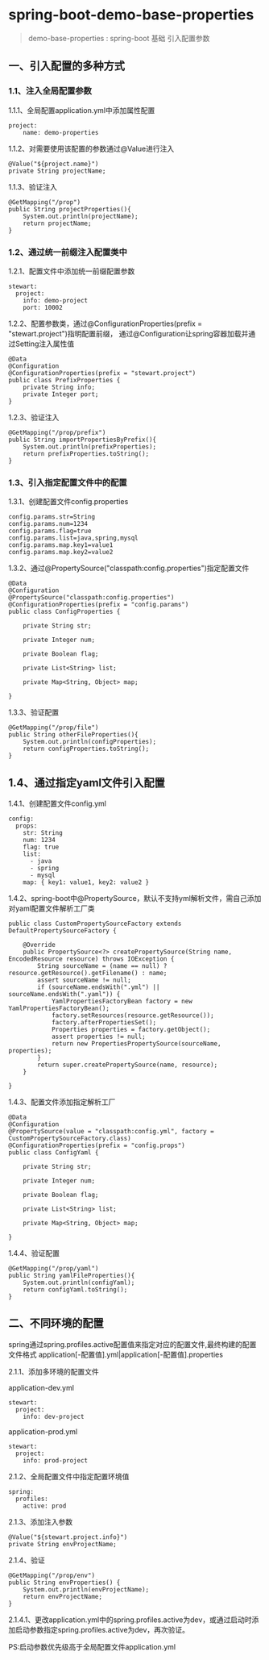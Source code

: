 # spring-boot-demo-base-properties

> demo-base-properties : spring-boot 基础 引入配置参数

## 一、引入配置的多种方式

### 1.1、注入全局配置参数

1.1.1、全局配置application.yml中添加属性配置

    project:
        name: demo-properties

1.1.2、对需要使用该配置的参数通过@Value进行注入

    @Value("${project.name}")
    private String projectName;

1.1.3、验证注入

    @GetMapping("/prop")
    public String projectProperties(){
        System.out.println(projectName);
        return projectName;
    }

### 1.2、通过统一前缀注入配置类中

1.2.1、配置文件中添加统一前缀配置参数

    stewart:
      project:
        info: demo-project
        port: 10002

1.2.2、配置参数类，通过@ConfigurationProperties(prefix = "stewart.project")指明配置前缀， 通过@Configuration让spring容器加载并通过Setting注入属性值

    @Data
    @Configuration
    @ConfigurationProperties(prefix = "stewart.project")
    public class PrefixProperties {
        private String info;
        private Integer port;
    }

1.2.3、验证注入

    @GetMapping("/prop/prefix")
    public String importPropertiesByPrefix(){
        System.out.println(prefixProperties);
        return prefixProperties.toString();
    }

### 1.3、引入指定配置文件中的配置

1.3.1、创建配置文件config.properties

    config.params.str=String
    config.params.num=1234
    config.params.flag=true
    config.params.list=java,spring,mysql
    config.params.map.key1=value1
    config.params.map.key2=value2

1.3.2、通过@PropertySource("classpath:config.properties")指定配置文件

    @Data
    @Configuration
    @PropertySource("classpath:config.properties")
    @ConfigurationProperties(prefix = "config.params")
    public class ConfigProperties {
    
        private String str;
    
        private Integer num;
    
        private Boolean flag;
    
        private List<String> list;
    
        private Map<String, Object> map;
    
    }

1.3.3、验证配置

    @GetMapping("/prop/file")
    public String otherFileProperties(){
        System.out.println(configProperties);
        return configProperties.toString();
    }

## 1.4、通过指定yaml文件引入配置

1.4.1、创建配置文件config.yml

    config:
      props:
        str: String
        num: 1234
        flag: true
        list:
          - java
          - spring
          - mysql
        map: { key1: value1, key2: value2 }

1.4.2、spring-boot中@PropertySource，默认不支持yml解析文件，需自己添加对yaml配置文件解析工厂类

    public class CustomPropertySourceFactory extends DefaultPropertySourceFactory {

        @Override
        public PropertySource<?> createPropertySource(String name, EncodedResource resource) throws IOException {
            String sourceName = (name == null) ? resource.getResource().getFilename() : name;
            assert sourceName != null;
            if (sourceName.endsWith(".yml") || sourceName.endsWith(".yaml")) {
                YamlPropertiesFactoryBean factory = new YamlPropertiesFactoryBean();
                factory.setResources(resource.getResource());
                factory.afterPropertiesSet();
                Properties properties = factory.getObject();
                assert properties != null;
                return new PropertiesPropertySource(sourceName, properties);
            }
            return super.createPropertySource(name, resource);
        }

    }

1.4.3、配置文件添加指定解析工厂

    @Data
    @Configuration
    @PropertySource(value = "classpath:config.yml", factory = CustomPropertySourceFactory.class)
    @ConfigurationProperties(prefix = "config.props")
    public class ConfigYaml {
    
        private String str;
    
        private Integer num;
    
        private Boolean flag;
    
        private List<String> list;
    
        private Map<String, Object> map;
    
    }

1.4.4、验证配置

    @GetMapping("/prop/yaml")
    public String yamlFileProperties(){
        System.out.println(configYaml);
        return configYaml.toString();
    }

## 二、不同环境的配置

spring通过spring.profiles.active配置值来指定对应的配置文件,最终构建的配置文件格式 application[-配置值].yml|application[-配置值].properties

2.1.1、添加多环境的配置文件

application-dev.yml

    stewart:
      project:
        info: dev-project

application-prod.yml

    stewart:
      project:
        info: prod-project

2.1.2、全局配置文件中指定配置环境值

    spring:
      profiles:
        active: prod

2.1.3、添加注入参数

    @Value("${stewart.project.info}")
    private String envProjectName;

2.1.4、验证

    @GetMapping("/prop/env")
    public String envProperties() {
        System.out.println(envProjectName);
        return envProjectName;
    }

2.1.4.1、更改application.yml中的spring.profiles.active为dev，或通过启动时添加启动参数指定spring.profiles.active为dev，再次验证。

PS:启动参数优先级高于全局配置文件application.yml